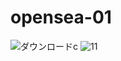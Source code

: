 # opensea-01

![ダウンロードc](https://user-images.githubusercontent.com/96198088/156288943-013ac9f7-2015-4550-beb2-53038444d9b4.gif)
![11](https://user-images.githubusercontent.com/96198088/156291315-fa76d305-ca34-4781-b759-58f170d16a68.gif)

